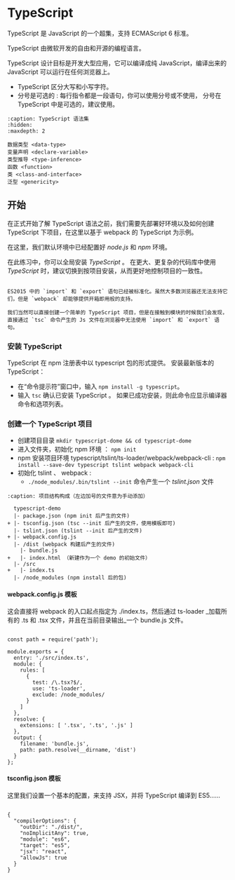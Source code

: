 # TypeScript

TypeScript 是 JavaScript 的一个超集，支持 ECMAScript 6 标准。

TypeScript 由微软开发的自由和开源的编程语言。

TypeScript 设计目标是开发大型应用，它可以编译成纯 JavaScript，编译出来的 JavaScript 可以运行在任何浏览器上。



* TypeScript 区分大写和小写字符。
* 分号是可选的 : 每行指令都是一段语句，你可以使用分号或不使用， 分号在 TypeScript 中是可选的，建议使用。


```{toctree}
:caption: TypeScript 语法集
:hidden:
:maxdepth: 2

数据类型 <data-type>
变量声明 <declare-variable>
类型推导 <type-inference>
函数 <function>
类 <class-and-interface>
泛型 <genericity>
```


## 开始

在正式开始了解 TypeScript 语法之前，我们需要先部署好环境以及如何创建 TypeScript 下项目，在这里以基于 webpack 的 TypeScript 为示例。

在这里，我们默认环境中已经配置好 *node.js* 和 *npm* 环境。

在此练习中，你可以全局安装 *TypeScript* 。 在更大、更复杂的代码库中使用 *TypeScript* 时，建议切换到按项目安装，从而更好地控制项目的一致性。

```{admonition} 为什么使用 webpack

ES2015 中的 `import` 和 `export` 语句已经被标准化。虽然大多数浏览器还无法支持它们，但是 `webpack` 却能够提供开箱即用般的支持。 

我们当然可以直接创建一个简单的 TypeScript 项目，但是在接触到模块的时候我们会发现，直接通过 `tsc` 命令产生的 Js 文件在浏览器中无法使用 `import` 和 `export` 语句。
```

### 安装 TypeScript

TypeScript 在 npm 注册表中以 typescript 包的形式提供。 安装最新版本的 TypeScript：

* 在“命令提示符”窗口中，输入 `npm install -g typescript`。
* 输入 `tsc` 确认已安装 TypeScript 。 如果已成功安装，则此命令应显示编译器命令和选项列表。


### 创建一个 TypeScript 项目

* 创建项目目录 `mkdir typescript-dome && cd typescript-dome`
* 进入文件夹，初始化 npm 环境 ： `npm init`
* npm 安装项目环境 typescript/tslint/ts-loader/webpack/webpack-cli : `npm install --save-dev typescript tslint webpack webpack-cli`
* 初始化 tslint 、 webpack : 
  * `./node_modules/.bin/tslint --init` 命令产生一个 *tslint.json* 文件




```{code-block} word
:caption: 项目结构构成（左边加号的文件意为手动添加）

  typescript-demo
  |- package.json (npm init 后产生的文件)
+ |- tsconfig.json (tsc --init 后产生的文件，使用模板即可)
  |- tslint.json (tslint --init 后产生的文件)
+ |- webpack.config.js
  |- /dist (webpack 构建后产生的文件)
    |- bundle.js
+   |- index.html （新建作为一个 demo 的初始文件）
  |- /src
+   |- index.ts
  |- /node_modules (npm install 后的包)
```



#### webpack.config.js 模板

这会直接将 webpack 的入口起点指定为 ./index.ts，然后通过 ts-loader _加载所有的 .ts 和 .tsx 文件，并且在当前目录输出_一个 bundle.js 文件。

```{code-block} js

const path = require('path');

module.exports = {
  entry: './src/index.ts',
  module: {
    rules: [
      {
        test: /\.tsx?$/,
        use: 'ts-loader',
        exclude: /node_modules/
      }
    ]
  },
  resolve: {
    extensions: [ '.tsx', '.ts', '.js' ]
  },
  output: {
    filename: 'bundle.js',
    path: path.resolve(__dirname, 'dist')
  }
};
```


#### tsconfig.json 模板

这里我们设置一个基本的配置，来支持 JSX，并将 TypeScript 编译到 ES5……

```{code-block} json

{
  "compilerOptions": {
    "outDir": "./dist/",
    "noImplicitAny": true,
    "module": "es6",
    "target": "es5",
    "jsx": "react",
    "allowJs": true
  }
}
```
